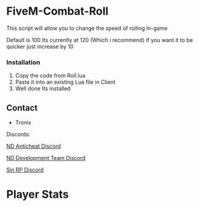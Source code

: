 

# FiveM-Combat-Roll

This script will allow you to change the speed of rolling In-game

Default is 100
Its currently at 120 (Which i recommend) If you want it to be quicker just increase by 10

### Installation
1. Copy the code from Roll.lua
2. Paste it into an existing Lua file in Client
3. Well done Its installed

<!-- CONTACT -->
## Contact

- Tronix 

Discords: 

[ND Anticheat Discord](https://discord.com/invite/ndac)

[ND Development Team Discord](https://discord.gg/nsdev)

[Sin RP Discord](https://discord.gg/sinrp)

# Player Stats
